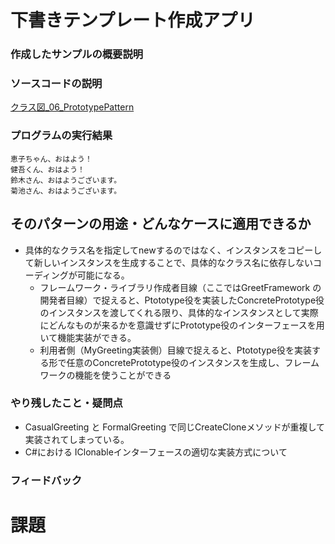# 下書きテンプレート作成アプリ

### 作成したサンプルの概要説明

### ソースコードの説明
[クラス図_06_PrototypePattern](https://app.diagrams.net/#G1tgGOTJkjeALWFz7hoxEG2k6krkbFmu5A#%7B%22pageId%22%3A%22JVxRwg6H8JgV5l6KVrqB%22%7D)

### プログラムの実行結果
```
恵子ちゃん、おはよう！
健吾くん、おはよう！
鈴木さん、おはようございます。
菊池さん、おはようございます。

```

## そのパターンの用途・どんなケースに適用できるか
- 具体的なクラス名を指定してnewするのではなく、インスタンスをコピーして新しいインスタンスを生成することで、具体的なクラス名に依存しないコーディングが可能になる。
  - フレームワーク・ライブラリ作成者目線（ここではGreetFramework の開発者目線）で捉えると、Ptototype役を実装したConcretePrototype役のインスタンスを渡してくれる限り、具体的なインスタンスとして実際にどんなものが来るかを意識せずにPrototype役のインターフェースを用いて機能実装ができる。
  - 利用者側（MyGreeting実装側）目線で捉えると、Ptototype役を実装する形で任意のConcretePrototype役のインスタンスを生成し、フレームワークの機能を使うことができる

### やり残したこと・疑問点
- CasualGreeting と FormalGreeting で同じCreateCloneメソッドが重複して実装されてしまっている。
- C#における IClonableインターフェースの適切な実装方式について

### フィードバック


# 課題
